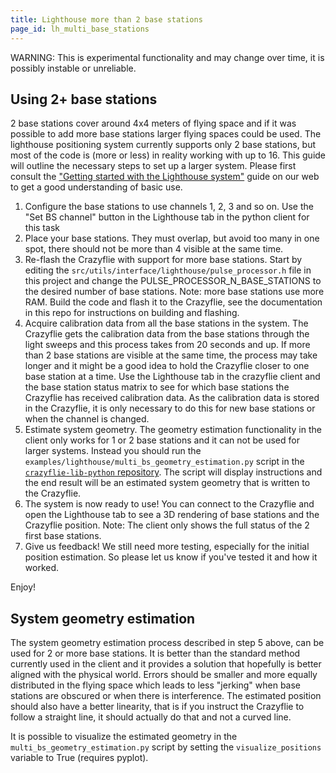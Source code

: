 ```yaml
---
title: Lighthouse more than 2 base stations
page_id: lh_multi_base_stations
---
```


WARNING: This is experimental functionality and may change over time, it is possibly instable or unreliable.

## Using 2+ base stations

2 base stations cover around 4x4 meters of flying space and if it was possible to add more base stations larger flying
spaces could be used. The lighthouse positioning system currently supports only 2 base stations, but most of the code
is (more or less) in reality working with up to 16. This guide will outline the necessary steps to set up a larger
system. Please first consult the ["Getting started with the Lighthouse system"](https://www.bitcraze.io/documentation/tutorials/getting-started-with-lighthouse/)
guide on our web to get a good understanding of basic use.

1. Configure the base stations to use channels 1, 2, 3 and so on. Use the "Set BS channel" button in the Lighthouse tab
in the python client for this task
2. Place your base stations. They must overlap, but avoid too many in one spot, there should not be more than 4 visible
at the same time.
3. Re-flash the Crazyflie with support for more base stations. Start by editing the
`src/utils/interface/lighthouse/pulse_processor.h` file in this project and change the PULSE_PROCESSOR_N_BASE_STATIONS
to the desired number of base stations. Note: more base stations use more RAM. Build the code and flash it to the
Crazyflie, see the documentation in this repo for instructions on building and flashing.
4. Acquire calibration data from all the base stations in the system. The Crazyflie gets the calibration data from the
base stations through the light sweeps and this process takes from 20 seconds and up. If more than 2 base stations are
visible at the same time, the process may take longer and it might be a good idea to hold the Crazyflie closer to one
base station at a time. Use the Lighthouse tab in the crazyflie client and the base station status matrix to see for which
base stations the Crazyflie has received calibration data.
As the calibration data is stored in the Crazyflie, it is only necessary to do this for new base stations or when the
channel is changed.
5. Estimate system geometry. The geometry estimation functionality in the client only works for 1 or 2 base stations
and it can not be used for larger systems. Instead you should run the `examples/lighthouse/multi_bs_geometry_estimation.py`
script in the [`crazyflie-lib-python` repository](https://github.com/bitcraze/crazyflie-lib-python). The script
will display instructions and the end result will be an estimated system geometry that is written to the Crazyflie.
6. The system is now ready to use! You can connect to the Crazyflie and open the Lighthouse tab to see a 3D rendering
of base stations and the Crazyflie position. Note: The client only shows the full status of the 2 first base stations.
7. Give us feedback! We still need more testing, especially for the initial position estimation. So please
let us know if you've tested it and how it worked.

Enjoy!

## System geometry estimation

The system geometry estimation process described in step 5 above, can be used for 2 or more base stations. It is
better than the standard method currently used in the client and it provides a solution that hopefully is better
aligned with the physical world. Errors should be smaller and more equally distributed in the flying space which
leads to less "jerking" when base stations are obscured or when there is interference. The estimated position should
also have a better linearity, that is if you instruct the Crazyflie to follow a straight line, it should actually do
that and not a curved line.

It is possible to visualize the estimated geometry in the `multi_bs_geometry_estimation.py` script by setting the
`visualize_positions` variable to True (requires pyplot).
